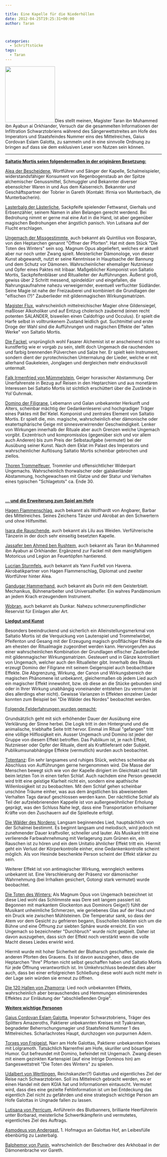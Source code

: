 ```yaml
---

title: Eine Kapelle für die Niederhöllen
date: 2012-04-25T19:25:31+00:00
author: Taran



categories:
  - Schriftstücke
tags:
  - Taran
---
```

[<img class=" wp-image-18 alignleft" title="Torxes von Freigeist" src="http://www.phexkinder.de/wp-content/uploads/torxes_von_freigeist-266x300.jpg" alt="" width="160" height="180" srcset="http://www.phexkinder.de/wp-content/uploads/torxes_von_freigeist-266x300.jpg 266w, http://www.phexkinder.de/wp-content/uploads/torxes_von_freigeist-909x1024.jpg 909w, http://www.phexkinder.de/wp-content/uploads/torxes_von_freigeist.jpg 1000w" sizes="(max-width: 160px) 100vw, 160px" />](http://www.phexkinder.de/wp-content/uploads/torxes_von_freigeist.jpg)Dies stellt meinen, Magister Taran ibn Muhammed ibn Ayabun ai Orkhiander, Versuch dar die gesammelten Informationen der Infiltration Schwarztobriens während des Sängerwettstreites am Hofe des Imperators und Staatsfeindes Nummer eins des Mittelreiches, Gaius Cordovan Eslam Galotta, zu sammeln und in eine sinnvolle Ordnung zu bringen auf dass sie dem exklusiven Leser von Nutzen sein können.

<!--more-->

****

**<span style="text-decoration: underline;">Saltatio Mortis seien folgendermaßen in der originären Besetzung:</span>**

<span style="text-decoration: underline;">Alea der Bescheidene</span>, Wortführer und Sänger der Kapelle, Schalmeispieler, widerstandsfähiger Konsument von Regenbogenstaub an der Spitze alchemischer Genussmittel, Schmuggler und Bekannter diverser ebensolcher Waren in und Aus dem Kaiserreich. Bekannter und Geschäftspartner der Tobrier in Gareth (Kontakt: Ifirnia von Munterbach, die Munterbacherin).

<span style="text-decoration: underline;">Lasterbalg der Lästerliche</span>, Sackpfeife spielender Fettwanst, Gierhals und Erbsenzähler, seinem Namen in allen Belangen gerecht werdend. Bei Bedrohung nimmt er gerne mal eine Axt in die Hand, ist aber gegenüber magischen Bedrohungen eher ängstlich panisch. Von Lutisana auf der Flucht erschlagen.

<span style="text-decoration: underline;">Ungemach der Missgestimmte</span>, auch bekannt als Quintilius von Bosparan, von den Heptarchen genannt "Öffner der Pforten". Hat mit dem Stück "Die Toten des Winters" sein sog. Magnum Opus abgeliefert, welches er aktuell aber nur noch unter Zwang spielt. Meisterlicher Dämonologe, von dieser Kunst abgewandt, nutzt er seine Kenntnisse in Hauptsache der Bannung und dem Schutz vor Dämonen. Wahrscheinlicher ehemaliger Nutznieser und Opfer eines Paktes mit Iribaar. Maßgeblicher Komponist von Saltatio Mortis, Sackpfeifenbläser und Ritualleiter der Aufführungen. Äußerst groß, gewiss über 2 Schritt messend, spindeldürr und eingefallen, die Nahrungsaufnahme nahezu verweigernder, eventuell verfluchter Südländer. Seine Magie ist nahe der Freizauberei und kombiniert die Grundlagen der "elfischen (?)" Zauberlieder mit gildenmagischen Wirkungsmatrizen.

<span style="text-decoration: underline;">Magister Flux</span>, wahrscheinlich mittelreichischer Magier ohne Gildensiegel, maßloser Alkoholiker und auf Entzug cholerisch zaubernd (einen recht potenten SALANDER, bisweilen einen Caldofrigo und Occulus). Er spielt die Harfe selbst in volltrunkenem Zustand leidlich gut. Suchtmittel und erste Droge der Wahl sind die Aufführungen und magischen Effekte der "alten Werke" von Saltatio Mortis.

<span style="text-decoration: underline;">Die Facke</span><span style="text-decoration: underline;">l</span>, ursprünglich wohl Fasarer Alchemist ist er anscheinend nicht so kunstfertig wie er vorgab zu sein, stellt doch Ungemach die rauchenden und farbig brennenden Pülverchen und Salze her. Er spielt kein Instrument, sondern dient der pyrotechnischen Untermalung der Lieder, welche er mit allerhand Gaukeleien, Jonglagen und dergleichen mehr eindrucksvoll untermalt.

<span style="text-decoration: underline;">Falk Irmenfried von Mümmelstein</span>, Geiger horasischer Abstammung. Der Unerfahrenste in Bezug auf Reisen in den Heptarchien und aus monetären Interessen bei Saltatio Mortis ist sichtlich erschüttert über die Zustände in Yol´Guhrmak.

<span style="text-decoration: underline;">Domino der Filigrane</span>, Lebemann und Galan unbekannter Herkunft und Alters, scheinbar mächtig der Gedankenleserei und hochgradiger Träger eines Paktes mit Bel´Kelel. Komponist und zentrales Element von Saltatio Mortis. Er spielt die, min. magische, wahrscheinlich eher dämonische oder exatertsphärische Geige mit sinnesverwirrender Geschwindigkeit. Lenker von Wirkungen innerhalb der Rituale aber auch Grenzen welche Ungemach vorgibt. Exzentrisch und kompromisslos (gegenüber sich und vor allem auch Anderen) bis zum Preis der Selbstaufgabe (vermutet) bei der Ausübung seiner Kunst. Nach dem Eklat im Palast des Imperators und wahrscheinlicher Auflösung Saltatio Mortis scheinbar gebrochen und ziellos.

<span style="text-decoration: underline;">Thoren Trommelfeuer</span>, Trommler und offensichtlicher Widerpart Ungemachs. Wahrscheinlich thorwalscher oder gjalskerländer Abstammung, hochgewachsen mit Glatze und der Statur und Verhalten eines typischen "Schlagetots" ca. Ende 30.

&nbsp;

**<span style="text-decoration: underline;">… und die Erweiterung zum Spiel am Hofe</span>**

<span style="text-decoration: underline;">Hagen Flammenschlag</span>, auch bekannt als Wolfhardt von Angbarer, Barbar des Mittelreiches. Seines Zeichens Tänzer und Akrobat an den Schwertern und ohne Hilfsmittel.

<span style="text-decoration: underline;">Isara die Rauschende</span>, auch bekannt als Lilu aus Weiden. Verführerische Tänzerin in der doch sehr einseitig besetzten Kapelle.

<span style="text-decoration: underline;">Jassafer ben Ahmed ben Rushtem</span>, auch bekannt als Taran ibn Muhammed ibn Ayabun ai Orkhiander. Ergänzend zur Fackel mit dem manigfaltigem Motoricus und Legion an Feuertöpfen hantierend.

<span style="text-decoration: underline;">Lucrian Sturmfels</span>, auch bekannt als Yann Fuxfell von Havena. Akrobatikpartner von Hagen Flammenschlag, Diplomat und zweiter Wortführer hinter Alea.

<span style="text-decoration: underline;">Gandugar Hammerhand</span>, auch bekannt als Durin mit dem Geisterblatt. Mechanikus, Bühnenarbeiter und Universalhelfer. Ein wahres Pandämonium an jedem Krach erzeugendem Instrument.

<span style="text-decoration: underline;">Wobran</span>, auch bekannt als Dunkar. Nahezu schmerzunempflindlicher Reservist für Einlagen aller Art.

**<span style="text-decoration: underline;">Liedgut und Kunst</span>**

Besonders beeindruckend und sicherlich ein Alleinstellungsmerkmal von Saltatio Mortis ist die Verquickung von Lautenspiel und Trommelwirbel, Pfeifenton und Gesang mit der Erzeugung magisch großflächiger Effekte die am ehesten der Ritualmagie zugeordnet werden kann. Hervorgerufen aus einer wahrscheinlichen Kombination der Grundlagen elfischer Zauberlieder mit gildenmagischer Wirkungsmatrizen. Gesteuert und in Gänze kontrolliert von Ungemach, welcher auch den Ritualleiter gibt. Innerhalb des Rituals erzeugt Domino der Filigrane mit seinem Geigenspiel auch beobachtbare Effekte. Die Abgrenzung, Wirkung, der Canon und Wirkungsbereich der magischen Phänomene ist unbekannt, gleichermaßen ob jedem Lied auch ein magischer Effekt innewohnt, bzw. ob diese an die Stücke gebunden sind oder in Ihrer Wirkung unabhängig voneinander entstehen (zu vermuten ist dies allerdings eher nicht). Gewisse Varianzen in Effekten einzelner Lieder konnten zum Beispiel bei "Die Wälder des Nordes" beobachtet werden.

<span style="text-decoration: underline;">Folgende Felderfahrungen wurden gemacht:</span>

Grundsätzlich geht mit sich erhöhender Dauer der Ausübung eine Verklärung der Sinne herbei. Die Logik tritt in den Hintergrund und die animalische, triebhafte Seite tritt hervor. Einmal im Ritual "gefangen" tritt eine völlige Hilflosigkeit ein. Ausser Ungemach und Domino ist jeder der Gruppe von diesem Effekt betroffen. Das Publikum ist, je nach Effekt, Nutznieser oder Opfer der Rituale, dient als Kraftlieferant oder Subjekt. Publikumsunabhängige Effekte (vermutlich) wurden auch beobachtet.

<span style="text-decoration: underline;">Totentanz</span>: Ein sehr langsames und ruhiges Stück, welches scheinbar als Abschluss von Aufführungen gerne hergenommen wird. Die Masse der Menschen bewegt sich wie von der Kapelle dirigiert im Gleichtakt und fällt beim letzten Ton in einen tiefen Schlaf. Auch nachdem eine Person geweckt wird tritt eine geistige Klarheit nicht ein, sondern eine apathische Willenlosigkeit ist zu beobachten. Mit dem Schlaf gehen scheinbar unschöne Träume einher, was aus dem ängstlichen bis abweisendem Verhalten Tags darauf geschlossen werden kann. Der nächtliche Schlaf als Teil der aufzelebrierenden Kappelle ist von außergewöhnlicher Erholung geprägt, was den Schluss Nahe legt, dass eine Transportation erholsamer Kräfte von den Zuschauern auf die Spielleute erfolgt.

<span style="text-decoration: underline;">Die Wälder des Nordens:</span> Langsam beginnendes Lied, hauptsächlich von der Schalmei bestimmt. Es beginnt langsam und melodisch, wird jedoch mit zunehmender Dauer kraftvoller, schneller und lauter. Als Musikant tritt eine verlierende Farbwahrnehmung mit Verlagerung zum Grünen ein, ein Rauschen ist zu hören und ein dem Unitatio ähnlicher Effekt tritt ein. Hiermit geht ein Verlust der Körperkontrolle einher, eine Gedankenkontrolle scheint möglich. Als von Hesinde beschenkte Person scheint der Effekt stärker zu sein.

Weiterer Effekt ist von antimagischer Wirkung, wenngleich weiteres unbekannt ist. Eine Verschleierung der Präsenz vor dämonischer Wahrnehmung (bei Irrhalken gesichert, Gotongi stark vermutet) wurde beobachtet.

<span style="text-decoration: underline;">Die Toten des Winters:</span> Als Magnum Opus von Ungemach bezeichnet ist diese Lied wohl das Schlimmste was Dere seit langem passiert ist. Begonnen mit markantem Glockenton aus Dominors Geige(!) fühlt der Musikant unheimliche Schmerzen, wie geriebenes Glas auf der Haut und ein Druck wie zwischen Mühlsteinen. Die Temperatur sank, so dass der Atem vor dem Gesicht zu gefrieren begann, Eisschollen bildeten sich um die Bühne und eine Öffnung zur siebten Sphäre wurde erreicht. Ein von Ungemach so bezeichneter "Durchbruch" wurde nicht gespielt. Daher ist davon auszugehen, dass sich der Effekt noch verstärkt wenn die volle Macht dieses Liedes erwirkt wird.

Hiermit wurde mit hoher Sicherheit der Blutharsch geschaffen, sowie die anderen Pforten des Grauens. Es ist davon auszugehen, dass die Heptarchen "Ihre" Pforten nicht selbst geschaffen haben und Saltatio Mortis für jede Öffnung verantwortlich ist. Im Umkehrschluss bedeutet dies aber auch, dass bei einer erfolgreichen Schließung diese wohl auch nicht mehr in der Lage sein würden sie erneut zu öffnen.

<span style="text-decoration: underline;">Die 120 Hallen von Zhamorra</span>: Lied noch unbekannten Effekts, wahrscheinlich aber berauschendes und Hemmungen eliminierendes Effektes zur Einläutung der "abschließenden Orgie".

**<span style="text-decoration: underline;">Weitere wichtige Personen</span>**

<span style="text-decoration: underline;">Gaius Cordovan Eslam Galotta</span>, Imperator Schwarztobriens, Träger des Splitters Amazeroths, Paktierer unbekannten Kreises mit Tyakraman, begnadeter Beherrschungsmagier und Staatsfeind Nummer 1 des Mittelreiches. Scharlachrotes Haupt, durchzogen von purpurnen Adern.

<span style="text-decoration: underline;">Torxes von Freigeist</span>, Narr am Hofe Galottas, Paktierer unbekannten Kreises mit Lolgramoth. Tatsächlich Narrenfrei am Hofe, skuriller und bösartiger Humor. Gut befreundet mit Domino, befeindet mit Ungemach. Zwang diesen mit einem gezinkten Kartenspiel (auf eine Intrige Dominos hin) am Sangeswettstreit "Die Toten des Winters" zu spielen.

<span style="text-decoration: underline;">Udalbert von Wertlingen</span>, Reichskanzler(?) Galottas und eigentliches Ziel der Reise nach Schwarztobrien. Soll ins Mittelreich gebracht werden, wo er einen Handel mit dem KGIA hat und Informationen eintauscht. Vermutet wird, dass dies eine gezielte Fehlinformation ist um bei Entdeckung das eigentlich Ziel nicht zu gefährden und eine strategisch wichtige Person am Hofe Galottas in Ungnade fallen zu lassen.

<span style="text-decoration: underline;">Lutisana von Perricum</span>, Anführerin des Blutbanners, brilliante Heerführerin unter Borbarad, meisterliche Schwertkämpferin und vermutetes, eigentliches Ziel des Auftrags.

<span style="text-decoration: underline;">Asmodeus von Andergast</span>, 1. Hofmagus an Galottas Hof, an Leibesfülle ebenbürtig zu Lasterbalg.

<span style="text-decoration: underline;">Balphemor von Punin</span>, wahrscheinlich der Beschwörer des Arkhobaal in der Dämonenbrache vor Gareth.
